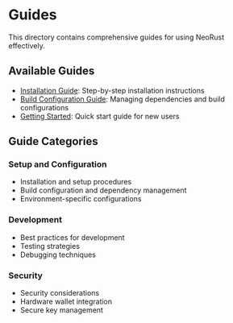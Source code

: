 # Guides

This directory contains comprehensive guides for using NeoRust effectively.

## Available Guides

- [Installation Guide](installation.md): Step-by-step installation instructions
- [Build Configuration Guide](build-configuration.md): Managing dependencies and build configurations
- [Getting Started](getting-started.md): Quick start guide for new users

## Guide Categories

### Setup and Configuration
- Installation and setup procedures
- Build configuration and dependency management
- Environment-specific configurations

### Development
- Best practices for development
- Testing strategies
- Debugging techniques

### Security
- Security considerations
- Hardware wallet integration
- Secure key management

<!-- toc --> 